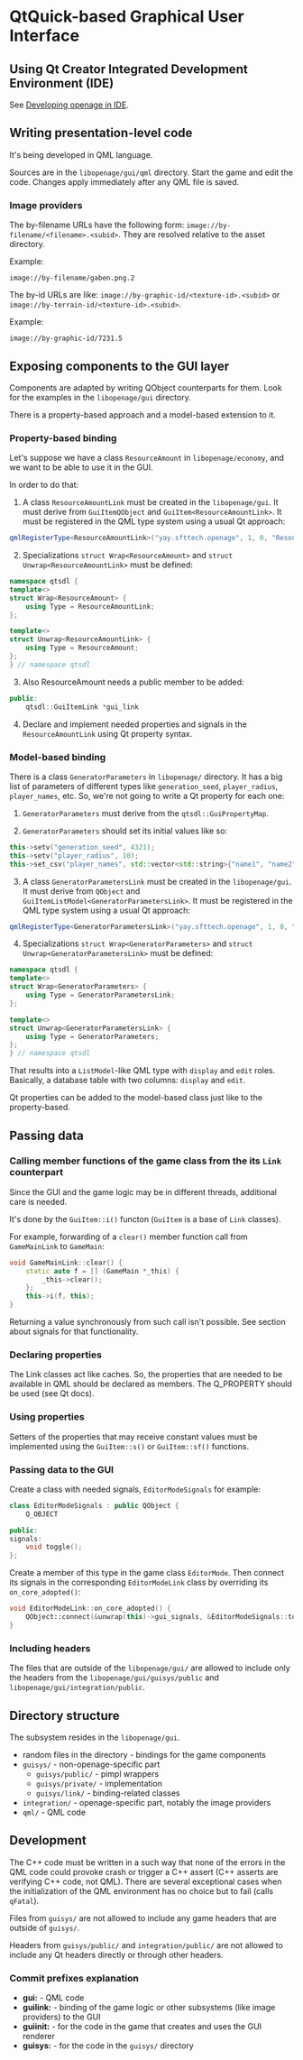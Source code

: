 # QtQuick-based Graphical User Interface

## Using Qt Creator Integrated Development Environment (IDE)

See [Developing openage in IDE](ide.md).

## Writing presentation-level code

It's being developed in QML language.

Sources are in the `libopenage/gui/qml` directory.
Start the game and edit the code.
Changes apply immediately after any QML file is saved.

### Image providers

The by-filename URLs have the following form: `image://by-filename/<filename>.<subid>`.
They are resolved relative to the asset directory.

Example:

	image://by-filename/gaben.png.2

The by-id URLs are like: `image://by-graphic-id/<texture-id>.<subid>` or `image://by-terrain-id/<texture-id>.<subid>`.

Example:

	image://by-graphic-id/7231.5

## Exposing components to the GUI layer

Components are adapted by writing QObject counterparts for them.
Look for the examples in the `libopenage/gui` directory.

There is a property-based approach and a model-based extension to it.

### Property-based binding

Let's suppose we have a class `ResourceAmount` in `libopenage/economy`, and we want to be able to use it in the GUI.

In order to do that:

1. A class `ResourceAmountLink` must be created in the `libopenage/gui`.
It must derive from `GuiItemQObject` and `GuiItem<ResourceAmountLink>`.
It must be registered in the QML type system using a usual Qt approach:
```cpp
qmlRegisterType<ResourceAmountLink>("yay.sfttech.openage", 1, 0, "ResourceAmount");
```

2. Specializations `struct Wrap<ResourceAmount>` and `struct Unwrap<ResourceAmountLink>` must be defined:
```cpp
namespace qtsdl {
template<>
struct Wrap<ResourceAmount> {
	using Type = ResourceAmountLink;
};

template<>
struct Unwrap<ResourceAmountLink> {
	using Type = ResourceAmount;
};
} // namespace qtsdl
```

3. Also ResourceAmount needs a public member to be added:
```cpp
public:
	qtsdl::GuiItemLink *gui_link
```

4. Declare and implement needed properties and signals in the `ResourceAmountLink` using Qt property syntax.

### Model-based binding

There is a class `GeneratorParameters` in `libopenage/` directory.
It has a big list of parameters of different types like `generation_seed`, `player_radius`, `player_names`, etc.
So, we're not going to write a Qt property for each one:

1. `GeneratorParameters` must derive from the `qtsdl::GuiPropertyMap`.

2. `GeneratorParameters` should set its initial values like so:
```cpp
this->setv("generation_seed", 4321);
this->setv("player_radius", 10);
this->set_csv("player_names", std::vector<std::string>{"name1", "name2"});
```

3. A class `GeneratorParametersLink` must be created in the `libopenage/gui`.
It must derive from `QObject` and `GuiItemListModel<GeneratorParametersLink>`.
It must be registered in the QML type system using a usual Qt approach:
```cpp
qmlRegisterType<GeneratorParametersLink>("yay.sfttech.openage", 1, 0, "GeneratorParameters");
```

4. Specializations `struct Wrap<GeneratorParameters>` and `struct Unwrap<GeneratorParametersLink>` must be defined:
```cpp
namespace qtsdl {
template<>
struct Wrap<GeneratorParameters> {
	using Type = GeneratorParametersLink;
};

template<>
struct Unwrap<GeneratorParametersLink> {
	using Type = GeneratorParameters;
};
} // namespace qtsdl
```

That results into a `ListModel`-like QML type with `display` and `edit` roles.
Basically, a database table with two columns: `display` and `edit`.

Qt properties can be added to the model-based class just like to the property-based.

## Passing data

### Calling member functions of the game class from the its `Link` counterpart

Since the GUI and the game logic may be in different threads, additional care is needed.

It's done by the `GuiItem::i()` functon (`GuiItem` is a base of `Link` classes).

For example, forwarding of a `clear()` member function call from `GameMainLink` to `GameMain`:
```cpp
void GameMainLink::clear() {
	static auto f = [] (GameMain *_this) {
		_this->clear();
	};
	this->i(f, this);
}
```

Returning a value synchronously from such call isn't possible.
See section about signals for that functionality.

### Declaring properties

The Link classes act like caches.
So, the properties that are needed to be available in QML should be declared as members.
The Q_PROPERTY should be used (see Qt docs).

### Using properties

Setters of the properties that may receive constant values must be implemented using the `GuiItem::s()` or `GuiItem::sf()` functions.

### Passing data to the GUI

Create a class with needed signals, `EditorModeSignals` for example: 
```cpp
class EditorModeSignals : public QObject {
	Q_OBJECT

public:
signals:
	void toggle();
};
```

Create a member of this type in the game class `EditorMode`.
Then connect its signals in the corresponding `EditorModeLink` class by overriding its `on_core_adopted()`:
```cpp
void EditorModeLink::on_core_adopted() {
	QObject::connect(&unwrap(this)->gui_signals, &EditorModeSignals::toggle, this, &EditorModeLink::toggle);
}
```

### Including headers

The files that are outside of the `libopenage/gui/` are allowed to include only the headers from the `libopenage/gui/guisys/public` and `libopenage/gui/integration/public`.

## Directory structure

The subsystem resides in the `libopenage/gui`.

* random files in the directory - bindings for the game components
* `guisys/` - non-openage-specific part
    * `guisys/public/` - pimpl wrappers
    * `guisys/private/` - implementation
    * `guisys/link/` - binding-related classes
* `integration/` - openage-specific part, notably the image providers
* `qml/` - QML code

## Development

The C++ code must be written in a such way that none of the errors in the QML code could provoke crash or trigger a C++ assert (C++ asserts are verifying C++ code, not QML).
There are several exceptional cases when the initialization of the QML environment has no choice but to fail (calls `qFatal`).

Files from `guisys/` are not allowed to include any game headers that are outside of `guisys/`.

Headers from `guisys/public/` and `integration/public/` are not allowed to include any Qt headers directly or through other headers.

### Commit prefixes explanation

* **gui:** - QML code
* **guilink:** - binding of the game logic or other subsystems (like image providers) to the GUI
* **guiinit:** - for the code in the game that creates and uses the GUI renderer
* **guisys:** - for the code in the `guisys/` directory

